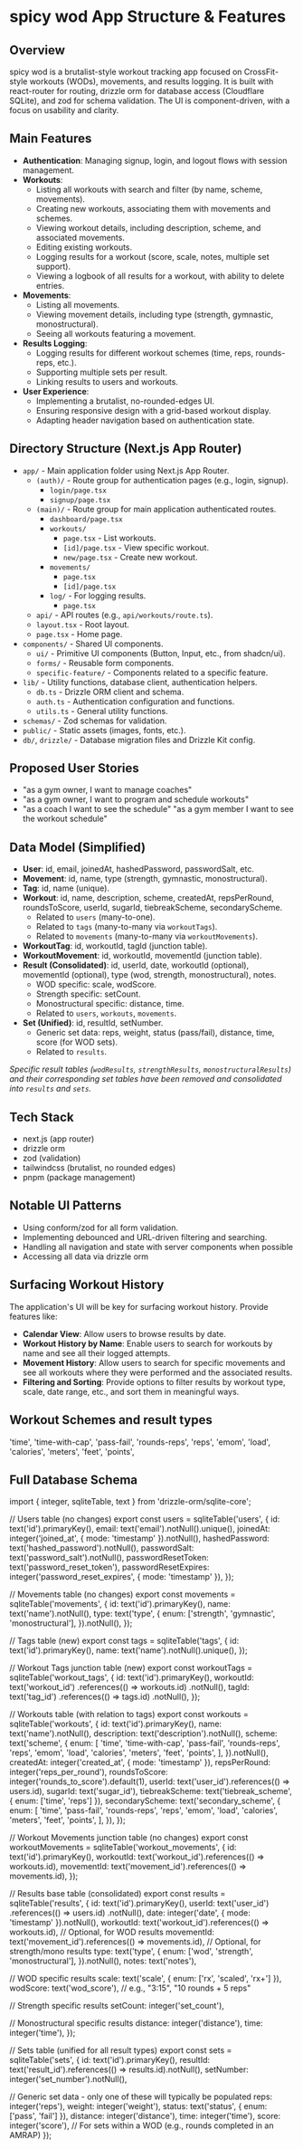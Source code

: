 # spicy wod App Structure & Features

## Overview

spicy wod is a brutalist-style workout tracking app focused on CrossFit-style workouts (WODs), movements, and results logging. It is built with react-router for routing, drizzle orm for database access (Cloudflare SQLite), and zod for schema validation. The UI is component-driven, with a focus on usability and clarity.

## Main Features

- **Authentication**: Managing signup, login, and logout flows with session management.
- **Workouts**:
  - Listing all workouts with search and filter (by name, scheme, movements).
  - Creating new workouts, associating them with movements and schemes.
  - Viewing workout details, including description, scheme, and associated movements.
  - Editing existing workouts.
  - Logging results for a workout (score, scale, notes, multiple set support).
  - Viewing a logbook of all results for a workout, with ability to delete entries.
- **Movements**:
  - Listing all movements.
  - Viewing movement details, including type (strength, gymnastic, monostructural).
  - Seeing all workouts featuring a movement.
- **Results Logging**:
  - Logging results for different workout schemes (time, reps, rounds-reps, etc.).
  - Supporting multiple sets per result.
  - Linking results to users and workouts.
- **User Experience**:
  - Implementing a brutalist, no-rounded-edges UI.
  - Ensuring responsive design with a grid-based workout display.
  - Adapting header navigation based on authentication state.

## Directory Structure (Next.js App Router)

- `app/` - Main application folder using Next.js App Router.
  - `(auth)/` - Route group for authentication pages (e.g., login, signup).
    - `login/page.tsx`
    - `signup/page.tsx`
  - `(main)/` - Route group for main application authenticated routes.
    - `dashboard/page.tsx`
    - `workouts/`
      - `page.tsx` - List workouts.
      - `[id]/page.tsx` - View specific workout.
      - `new/page.tsx` - Create new workout.
    - `movements/`
      - `page.tsx`
      - `[id]/page.tsx`
    - `log/` - For logging results.
      - `page.tsx`
  - `api/` - API routes (e.g., `api/workouts/route.ts`).
  - `layout.tsx` - Root layout.
  - `page.tsx` - Home page.
- `components/` - Shared UI components.
  - `ui/` - Primitive UI components (Button, Input, etc., from shadcn/ui).
  - `forms/` - Reusable form components.
  - `specific-feature/` - Components related to a specific feature.
- `lib/` - Utility functions, database client, authentication helpers.
  - `db.ts` - Drizzle ORM client and schema.
  - `auth.ts` - Authentication configuration and functions.
  - `utils.ts` - General utility functions.
- `schemas/` - Zod schemas for validation.
- `public/` - Static assets (images, fonts, etc.).
- `db/`, `drizzle/` - Database migration files and Drizzle Kit config.

## Proposed User Stories
- "as a gym owner, I want to manage coaches"
- "as a gym owner, I want to program and schedule workouts"
- "as a coach I want to see the schedule" 
"as a gym member I want to see the workout schedule"

## Data Model (Simplified)

- **User**: id, email, joinedAt, hashedPassword, passwordSalt, etc.
- **Movement**: id, name, type (strength, gymnastic, monostructural).
- **Tag**: id, name (unique).
- **Workout**: id, name, description, scheme, createdAt, repsPerRound, roundsToScore, userId, sugarId, tiebreakScheme, secondaryScheme.
  - Related to `users` (many-to-one).
  - Related to `tags` (many-to-many via `workoutTags`).
  - Related to `movements` (many-to-many via `workoutMovements`).
- **WorkoutTag**: id, workoutId, tagId (junction table).
- **WorkoutMovement**: id, workoutId, movementId (junction table).
- **Result (Consolidated)**: id, userId, date, workoutId (optional), movementId (optional), type (wod, strength, monostructural), notes.
  - WOD specific: scale, wodScore.
  - Strength specific: setCount.
  - Monostructural specific: distance, time.
  - Related to `users`, `workouts`, `movements`.
- **Set (Unified)**: id, resultId, setNumber.
  - Generic set data: reps, weight, status (pass/fail), distance, time, score (for WOD sets).
  - Related to `results`.

_Specific result tables (`wodResults`, `strengthResults`, `monostructuralResults`) and their corresponding set tables have been removed and consolidated into `results` and `sets`._

## Tech Stack

- next.js (app router)
- drizzle orm 
- zod (validation)
- tailwindcss (brutalist, no rounded edges)
- pnpm (package management)

## Notable UI Patterns

- Using conform/zod for all form validation.
- Implementing debounced and URL-driven filtering and searching.
- Handling all navigation and state with server components when possible
- Accessing all data via drizzle orm

## Surfacing Workout History

The application's UI will be key for surfacing workout history. Provide features like:

- **Calendar View**: Allow users to browse results by date.
- **Workout History by Name**: Enable users to search for workouts by name and see all their logged attempts.
- **Movement History**: Allow users to search for specific movements and see all workouts where they were performed and the associated results.
- **Filtering and Sorting**: Provide options to filter results by workout type, scale, date range, etc., and sort them in meaningful ways.

## Workout Schemes and result types

'time',
'time-with-cap',
'pass-fail',
'rounds-reps',
'reps',
'emom',
'load',
'calories',
'meters',
'feet',
'points',


## Full Database Schema
import { integer, sqliteTable, text } from 'drizzle-orm/sqlite-core';

// Users table (no changes)
export const users = sqliteTable('users', {
  id: text('id').primaryKey(),
  email: text('email').notNull().unique(),
  joinedAt: integer('joined_at', { mode: 'timestamp' }).notNull(),
  hashedPassword: text('hashed_password').notNull(),
  passwordSalt: text('password_salt').notNull(),
  passwordResetToken: text('password_reset_token'),
  passwordResetExpires: integer('password_reset_expires', { mode: 'timestamp' }),
});

// Movements table (no changes)
export const movements = sqliteTable('movements', {
  id: text('id').primaryKey(),
  name: text('name').notNull(),
  type: text('type', {
    enum: ['strength', 'gymnastic', 'monostructural'],
  }).notNull(),
});

// Tags table (new)
export const tags = sqliteTable('tags', {
  id: text('id').primaryKey(),
  name: text('name').notNull().unique(),
});

// Workout Tags junction table (new)
export const workoutTags = sqliteTable('workout_tags', {
  id: text('id').primaryKey(),
  workoutId: text('workout_id')
    .references(() => workouts.id)
    .notNull(),
  tagId: text('tag_id')
    .references(() => tags.id)
    .notNull(),
});

// Workouts table (with relation to tags)
export const workouts = sqliteTable('workouts', {
  id: text('id').primaryKey(),
  name: text('name').notNull(),
  description: text('description').notNull(),
  scheme: text('scheme', {
    enum: [
      'time',
      'time-with-cap',
      'pass-fail',
      'rounds-reps',
      'reps',
      'emom',
      'load',
      'calories',
      'meters',
      'feet',
      'points',
    ],
  }).notNull(),
  createdAt: integer('created_at', { mode: 'timestamp' }),
  repsPerRound: integer('reps_per_round'),
  roundsToScore: integer('rounds_to_score').default(1),
  userId: text('user_id').references(() => users.id),
  sugarId: text('sugar_id'),
  tiebreakScheme: text('tiebreak_scheme', { enum: ['time', 'reps'] }),
  secondaryScheme: text('secondary_scheme', {
    enum: [
      'time',
      'pass-fail',
      'rounds-reps',
      'reps',
      'emom',
      'load',
      'calories',
      'meters',
      'feet',
      'points',
    ],
  }),
});

// Workout Movements junction table (no changes)
export const workoutMovements = sqliteTable('workout_movements', {
  id: text('id').primaryKey(),
  workoutId: text('workout_id').references(() => workouts.id),
  movementId: text('movement_id').references(() => movements.id),
});

// Results base table (consolidated)
export const results = sqliteTable('results', {
  id: text('id').primaryKey(),
  userId: text('user_id')
    .references(() => users.id)
    .notNull(),
  date: integer('date', { mode: 'timestamp' }).notNull(),
  workoutId: text('workout_id').references(() => workouts.id), // Optional, for WOD results
  movementId: text('movement_id').references(() => movements.id), // Optional, for strength/mono results
  type: text('type', {
    enum: ['wod', 'strength', 'monostructural'],
  }).notNull(),
  notes: text('notes'),

  // WOD specific results
  scale: text('scale', { enum: ['rx', 'scaled', 'rx+'] }),
  wodScore: text('wod_score'), // e.g., "3:15", "10 rounds + 5 reps"

  // Strength specific results
  setCount: integer('set_count'),

  // Monostructural specific results
  distance: integer('distance'),
  time: integer('time'),
});

// Sets table (unified for all result types)
export const sets = sqliteTable('sets', {
  id: text('id').primaryKey(),
  resultId: text('result_id').references(() => results.id).notNull(),
  setNumber: integer('set_number').notNull(),

  // Generic set data - only one of these will typically be populated
  reps: integer('reps'),
  weight: integer('weight'),
  status: text('status', { enum: ['pass', 'fail'] }),
  distance: integer('distance'),
  time: integer('time'),
  score: integer('score'), // For sets within a WOD (e.g., rounds completed in an AMRAP)
});